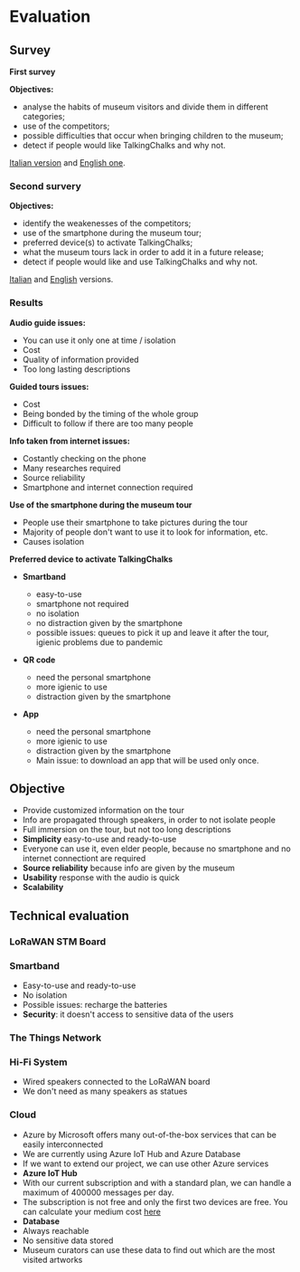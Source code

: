 # Evaluation
## Survey
**First survey**

**Objectives:**
* analyse the habits of museum visitors and divide them in different categories;
* use of the competitors;
* possible difficulties that occur when bringing children to the museum;
* detect if people would like TalkingChalks and why not.

[Italian version](https://forms.gle/jZ4fBaXa6VDhBdABA) and [English one](https://forms.gle/cDC3gm15HeV4toPn9).

### Second survery

**Objectives:**
* identify the weakenesses of the competitors;
* use of the smartphone during the museum tour;
* preferred device(s) to activate TalkingChalks;
* what the museum tours lack in order to add it in a future release;
* detect if people would like and use TalkingChalks and why not.

[Italian](https://forms.gle/VDwkLs2pHf6RFf8VA) and [English](https://forms.gle/q8f3F8phV47RapQr8) versions.

### Results

**Audio guide issues:**
* You can use it only one at time / isolation
* Cost
* Quality of information provided
* Too long lasting descriptions

**Guided tours issues:**
* Cost
* Being bonded by the timing of the whole group
* Difficult to follow if there are too many people

**Info taken from internet issues:**
* Costantly checking on the phone
* Many researches required
* Source reliability
* Smartphone and internet connection required

**Use of the smartphone during the museum tour**
* People use their smartphone to take pictures during the tour
* Majority of people don't want to use it to look for information, etc.
* Causes isolation

**Preferred device to activate TalkingChalks**
* **Smartband**
  * easy-to-use
  * smartphone not required
  * no isolation 
  * no distraction given by the smartphone
  * possible issues: queues to pick it up and leave it after the tour, igienic problems due to pandemic

* **QR code**
  * need the personal smartphone
  * more igienic to use
  * distraction given by the smartphone

* **App**
  * need the personal smartphone
  * more igienic to use
  * distraction given by the smartphone
  * Main issue: to download an app that will be used only once.

## Objective
* Provide customized information on the tour 
* Info are propagated through speakers, in order to not isolate people
* Full immersion on the tour, but not too long descriptions
* **Simplicity** easy-to-use and ready-to-use
* Everyone can use it, even elder people, because no smartphone and no internet connectiont are required
* **Source reliability** because info are given by the museum 
* **Usability** response with the audio is quick
* **Scalability**

## Technical evaluation

### LoRaWAN STM Board

### Smartband
* Easy-to-use and ready-to-use
* No isolation
* Possible issues: recharge the batteries
* **Security**: it doesn't access to sensitive data of the users

### The Things Network

### Hi-Fi System
* Wired speakers connected to the LoRaWAN board 
* We don't need as many speakers as statues

### Cloud
* Azure by Microsoft offers many out-of-the-box services that can be easily interconnected
* We are currently using Azure IoT Hub and Azure Database
* If we want to extend our project, we can use other Azure services
* **Azure IoT Hub**
 * With our current subscription and with a standard plan, we can handle a maximum of 400000 messages per day.
 * The subscription is not free and only the first two devices are free. You can calculate your medium cost [here](https://azure.microsoft.com/it-it/pricing/calculator/)
 * **Database**
  * Always reachable
  * No sensitive data stored
  * Museum curators can use these data to find out which are the most visited artworks
